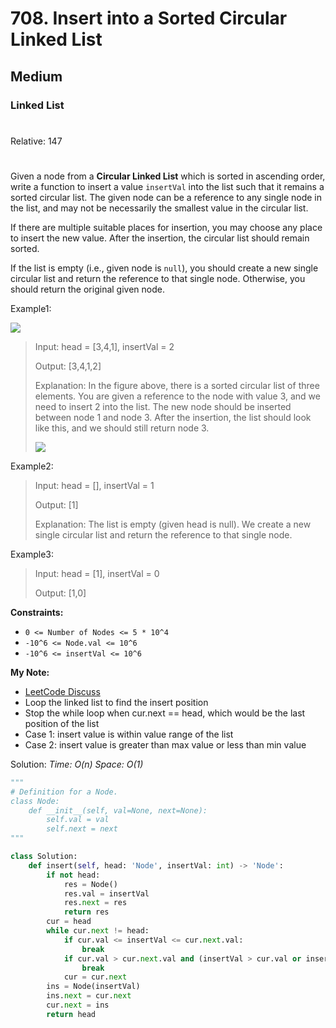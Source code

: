# 708. Insert into a Sorted Circular Linked List
## Medium
### Linked List
#
Relative: 147
#

Given a node from a **Circular Linked List** which is sorted in ascending order, write a function to insert a value ```insertVal``` into the list such that it remains a sorted circular list. The given node can be a reference to any single node in the list, and may not be necessarily the smallest value in the circular list.

If there are multiple suitable places for insertion, you may choose any place to insert the new value. After the insertion, the circular list should remain sorted.

If the list is empty (i.e., given node is ```null```), you should create a new single circular list and return the reference to that single node. Otherwise, you should return the original given node.

Example1:

![](https://assets.leetcode.com/uploads/2019/01/19/example_1_before_65p.jpg)
> Input: head = [3,4,1], insertVal = 2
> 
> Output: [3,4,1,2]
>
> Explanation: In the figure above, there is a sorted circular list of three elements. You are given a reference to the node with value 3, and we need to insert 2 into the list. The new node should be inserted between node 1 and node 3. After the insertion, the list should look like this, and we should still return node 3.
> 
> ![](https://assets.leetcode.com/uploads/2019/01/19/example_1_after_65p.jpg)

Example2:
> Input: head = [], insertVal = 1
> 
> Output: [1]
> 
> Explanation: The list is empty (given head is null). We create a new single circular list and return the reference to that single node.

Example3:
> Input: head = [1], insertVal = 0
> 
> Output: [1,0]

**Constraints:** 
* ```0 <= Number of Nodes <= 5 * 10^4```
* ```-10^6 <= Node.val <= 10^6```
* ```-10^6 <= insertVal <= 10^6```

**My Note:**
* [LeetCode Discuss](https://leetcode.com/problems/insert-into-a-sorted-circular-linked-list/discuss/564554/RZ-Python-one-pass-O(n)-solution-with-explanation)
* Loop the linked list to find the insert position
* Stop the while loop when cur.next == head, which would be the last position of the list 
* Case 1: insert value is within value range of the list
* Case 2: insert value is greater than max value or less than min value

Solution:
*Time: O(n)*
*Space: O(1)*
```python
"""
# Definition for a Node.
class Node:
    def __init__(self, val=None, next=None):
        self.val = val
        self.next = next
"""

class Solution:
    def insert(self, head: 'Node', insertVal: int) -> 'Node':
        if not head:
            res = Node()
            res.val = insertVal
            res.next = res
            return res
        cur = head
        while cur.next != head:
            if cur.val <= insertVal <= cur.next.val:
                break
            if cur.val > cur.next.val and (insertVal > cur.val or insertVal < cur.next.val):
                break
            cur = cur.next
        ins = Node(insertVal)
        ins.next = cur.next
        cur.next = ins
        return head
```
